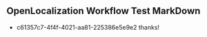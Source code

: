 ## OpenLocalization Workflow Test MarkDown
* c61357c7-4f4f-4021-aa81-225386e5e9e2 
thanks!<!--HONumber=Feb16_HO4-->

